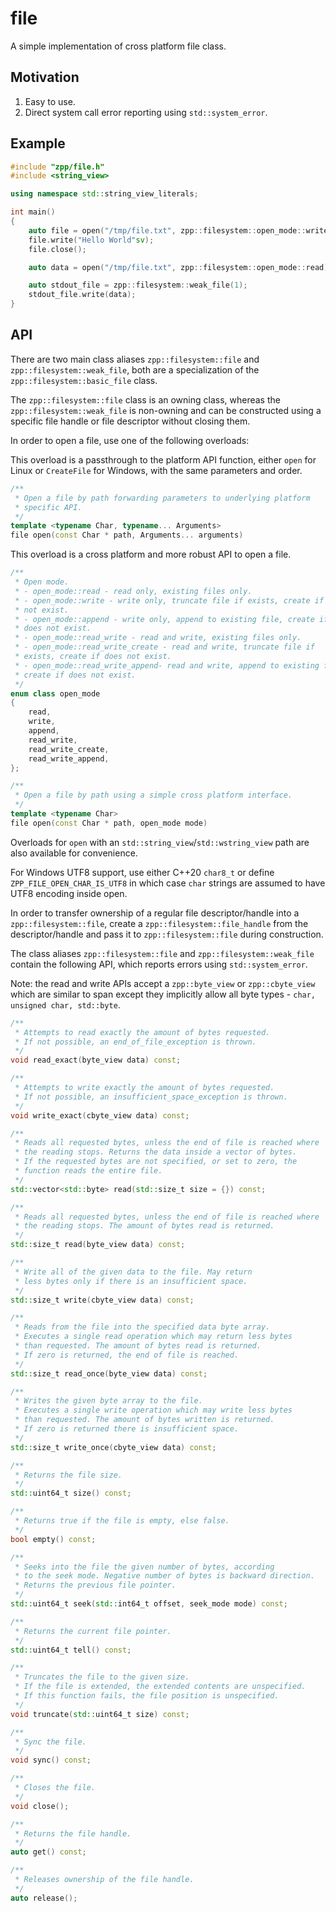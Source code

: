file
====

A simple implementation of cross platform file class.

Motivation
----------
1. Easy to use.
2. Direct system call error reporting using `std::system_error`.

Example
-------
```cpp
#include "zpp/file.h"
#include <string_view>

using namespace std::string_view_literals;

int main()
{
    auto file = open("/tmp/file.txt", zpp::filesystem::open_mode::write);
    file.write("Hello World"sv);
    file.close();

    auto data = open("/tmp/file.txt", zpp::filesystem::open_mode::read).read();

    auto stdout_file = zpp::filesystem::weak_file(1);
    stdout_file.write(data);
}
```

API
---
There are two main class aliases `zpp::filesystem::file` and `zpp::filesystem::weak_file`, both
are a specialization of the `zpp::filesystem::basic_file` class.

The `zpp::filesystem::file` class is an owning class, whereas the `zpp::filesystem::weak_file` is
non-owning and can be constructed using a specific file handle or file descriptor without closing them.

In order to open a file, use one of the following overloads:

This overload is a passthrough to the platform API function, either `open` for Linux
or `CreateFile` for Windows, with the same parameters and order.
```cpp
/**
 * Open a file by path forwarding parameters to underlying platform
 * specific API.
 */
template <typename Char, typename... Arguments>
file open(const Char * path, Arguments... arguments)
```

This overload is a cross platform and more robust API to open a file.

```cpp
/**
 * Open mode.
 * - open_mode::read - read only, existing files only.
 * - open_mode::write - write only, truncate file if exists, create if does
 * not exist.
 * - open_mode::append - write only, append to existing file, create if
 * does not exist.
 * - open_mode::read_write - read and write, existing files only.
 * - open_mode::read_write_create - read and write, truncate file if
 * exists, create if does not exist.
 * - open_mode::read_write_append- read and write, append to existing file,
 * create if does not exist.
 */
enum class open_mode
{
    read,
    write,
    append,
    read_write,
    read_write_create,
    read_write_append,
};

/**
 * Open a file by path using a simple cross platform interface.
 */
template <typename Char>
file open(const Char * path, open_mode mode)
```

Overloads for `open` with an `std::string_view`/`std::wstring_view` path are also available for convenience.

For Windows UTF8 support, use either C++20 `char8_t` or define `ZPP_FILE_OPEN_CHAR_IS_UTF8`
in which case `char` strings are assumed to have UTF8 encoding inside open.

In order to transfer ownership of a regular file descriptor/handle into
a `zpp::filesystem::file`, create a `zpp::filesystem::file_handle` from the 
descriptor/handle and pass it to `zpp::filesystem::file` during construction.

The class aliases `zpp::filesystem::file` and `zpp::filesystem::weak_file` contain
the following API, which reports errors using `std::system_error`.

Note: the read and write APIs accept a `zpp::byte_view` or `zpp::cbyte_view` which
are similar to span except they implicitly allow all byte types - `char, unsigned char, std::byte`.
```cpp
/**
 * Attempts to read exactly the amount of bytes requested.
 * If not possible, an end_of_file_exception is thrown.
 */
void read_exact(byte_view data) const;

/**
 * Attempts to write exactly the amount of bytes requested.
 * If not possible, an insufficient_space_exception is thrown.
 */
void write_exact(cbyte_view data) const;

/**
 * Reads all requested bytes, unless the end of file is reached where
 * the reading stops. Returns the data inside a vector of bytes.
 * If the requested bytes are not specified, or set to zero, the
 * function reads the entire file.
 */
std::vector<std::byte> read(std::size_t size = {}) const;

/**
 * Reads all requested bytes, unless the end of file is reached where
 * the reading stops. The amount of bytes read is returned.
 */
std::size_t read(byte_view data) const;

/**
 * Write all of the given data to the file. May return
 * less bytes only if there is an insufficient space.
 */
std::size_t write(cbyte_view data) const;

/**
 * Reads from the file into the specified data byte array.
 * Executes a single read operation which may return less bytes
 * than requested. The amount of bytes read is returned.
 * If zero is returned, the end of file is reached.
 */
std::size_t read_once(byte_view data) const;

/**
 * Writes the given byte array to the file.
 * Executes a single write operation which may write less bytes
 * than requested. The amount of bytes written is returned.
 * If zero is returned there is insufficient space.
 */
std::size_t write_once(cbyte_view data) const;

/**
 * Returns the file size.
 */
std::uint64_t size() const;

/**
 * Returns true if the file is empty, else false.
 */
bool empty() const;

/**
 * Seeks into the file the given number of bytes, according
 * to the seek mode. Negative number of bytes is backward direction.
 * Returns the previous file pointer.
 */
std::uint64_t seek(std::int64_t offset, seek_mode mode) const;

/**
 * Returns the current file pointer.
 */
std::uint64_t tell() const;

/**
 * Truncates the file to the given size.
 * If the file is extended, the extended contents are unspecified.
 * If this function fails, the file position is unspecified.
 */
void truncate(std::uint64_t size) const;

/**
 * Sync the file.
 */
void sync() const;

/**
 * Closes the file.
 */
void close();

/**
 * Returns the file handle.
 */
auto get() const;

/**
 * Releases ownership of the file handle.
 */
auto release();
```

